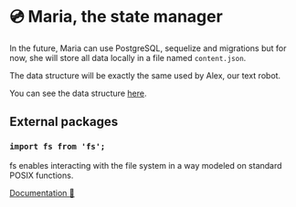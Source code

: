 # 💿 **Maria**, the state manager

In the future, Maria can use PostgreSQL, sequelize and migrations but for now, she will store all data locally in a file named `content.json`.

The data structure will be exactly the same used by Alex, our text robot.

You can see the data structure [here](./TextRobot.md/#data-structure).

## External packages

### `import fs from 'fs';`

fs enables interacting with the file system in a way modeled on standard POSIX functions.

[Documentation 📄](https://nodejs.org/api/fs.html)